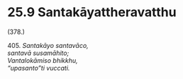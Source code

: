 

# 25.9 Santakāyattheravatthu



(378.)

405\. _Santakāyo santavāco,_  
_santavā susamāhito;_  
_Vantalokāmiso bhikkhu,_  
_“upasanto”ti vuccati._  




